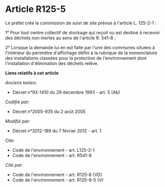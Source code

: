 # Article R125-5

Le préfet crée la commission de suivi de site prévue à l'article L. 125-2-1 : 

1° Pour tout centre collectif de stockage qui reçoit ou est destiné à recevoir des déchets non inertes au sens de l'article
R. 541-8 ; 

2° Lorsque la demande lui en est faite par l'une des communes situées à l'intérieur du périmètre d'affichage défini à la
rubrique de la nomenclature des installations classées pour la protection de l'environnement dont l'installation
d'élimination des déchets relève.

**Liens relatifs à cet article**

_Anciens textes_:

  - Décret n°93-1410 du 29 décembre 1993 - art. 5 (Ab)

_Codifié par_:

  - Décret n°2005-935 du 2 août 2005

_Modifié par_:

  - Décret n°2012-189 du 7 février 2012 - art. 1

_Cite_:

  - Code de l'environnement - art. L125-2-1
  - Code de l'environnement - art. R541-8

_Cité par_:

  - Code de l'environnement - art. R125-8 (VD)
  - Code de l'environnement - art. R125-8-5 (V)
